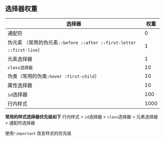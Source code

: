 ## 选择器权重

| 选择器                                      | 权重   |
| ---------------------------------------- | ---- |
| 通配符                                      | 0    |
| 伪元素 （常用的伪元素`::before ::after ::first-letter ::first-line`） | 1    |
| 元素选择器                                    | 1    |
| `class选择器`                               | 10   |
| 伪类（常用的伪类`:hover :first-child`）           | 10   |
| 属性选择器                                    | 10   |
| `id`选择器                                  | 100  |
| 行内样式                                     | 1000 |

**常用的样式选择器优先级如下**
行内样式  >  `id`选择器   >  `class`选择器   >  元素选择器  > 通配符选择器





使用`!important`  改变样式的优先级

